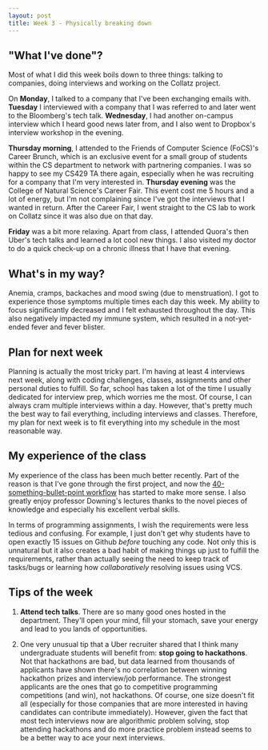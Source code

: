 ```yaml
---
layout: post
title: Week 3 - Physically breaking down
---
```



"What I've done"? 
---

Most of what I did this week boils down to three things: talking to companies, doing interviews and working on the Collatz project. 

On **Monday**, I talked to a company that I've been exchanging emails with. 
**Tuesday** I interviewed with a company that I was referred to and later went to the Bloomberg's tech talk. **Wednesday**, I had another on-campus interview which I heard good news later from, and I also went to Dropbox's interview workshop in the evening. 

**Thursday morning**, I attended to the Friends of Computer Science (FoCS)'s Career Brunch, which is an exclusive event for a small group of students within the CS department to network with partnering companies. I was so happy to see my CS429 TA there again, especially when he was recruiting for a company that I'm very interested in. **Thursday evening** was the College of Natural Science's Career Fair. This event cost me 5 hours and a lot of energy, but I'm not complaining since I've got the interviews that I wanted in return. After the Career Fair, I went straight to the CS lab to work on Collatz since it was also due on that day. 

**Friday** was a bit more relaxing. Apart from class, I attended Quora's then Uber's tech talks and learned a lot cool new things. I also visited my doctor to do a quick check-up on a chronic illness that I have that evening.


What's in my way?
---

Anemia, cramps, backaches and mood swing (due to menstruation). I got to experience those symptoms multiple times each day this week. My ability to focus significantly decreased and I felt exhausted throughout the day. This also negatively impacted my immune system, which resulted in a not-yet-ended fever and fever blister. 

Plan for next week
---

Planning is actually the most tricky part. I'm having at least 4 interviews next week, along with coding challenges, classes, assignments and other personal duties to fulfill. So far, school has taken a lot of the time I usually dedicated for interview prep, which worries me the most. Of course, I can always cram multiple interviews within a day. However, that's pretty much the best way to fail everything, including interviews and classes. Therefore, my plan for next week is to fit everything into my schedule in the most reasonable way.

My experience of the class
---

My experience of the class has been much better recently. Part of the reason is that I've gone through the first project, and now the [40-something-bullet-point workflow](http://www.cs.utexas.edu/users/downing/cs373/Workflow.html) has started to make more sense. I also greatly enjoy professor Downing's lectures thanks to the novel pieces of knowledge and especially his excellent verbal skills. 

In terms of programming assignments, I wish the requirements were less tedious and confusing. For example, I just don't get why students have to open exactly 15 issues on Github *before* touching any code. Not only this is unnatural but it also creates a bad habit of making things up just to fulfill the requirements, rather than actually seeing the need to keep track of tasks/bugs or learning how *collaboratively* resolving issues using VCS.

Tips of the week 
---

1. **Attend tech talks**. There are so many good ones hosted in the department. They'll open your mind, fill your stomach, save your energy and lead to you lands of opportunities.

2. One very unusual tip that a Uber recruiter shared that I think many undergraduate students will benefit from: **stop going to hackathons**. Not that hackathons are bad, but data learned from thousands of applicants have shown there's no correlation between winning hackathon prizes and interview/job performance. The strongest applicants are the ones that go to competitive programming competitions (and win), not hackathons. Of course, one size doesn't fit all (especially for those companies that are more interested in having candidates can contribute immediately). However, given the fact that most tech interviews now are algorithmic problem solving, stop attending hackathons and do more practice problem instead seems to be a better way to ace your next interviews.